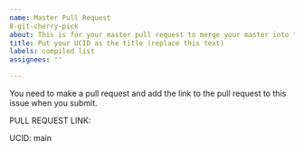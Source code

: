 ```yaml
---
name: Master Pull Request
8-git-cherry-pick
about: This is for your master pull request to merge your master into this repo.
title: Put your UCID as the title (replace this text)
labels: compiled list
assignees: ''

---
```


You need to make a pull request and add the link to the pull request to this issue when you submit.  

PULL REQUEST LINK:

UCID:
 main
